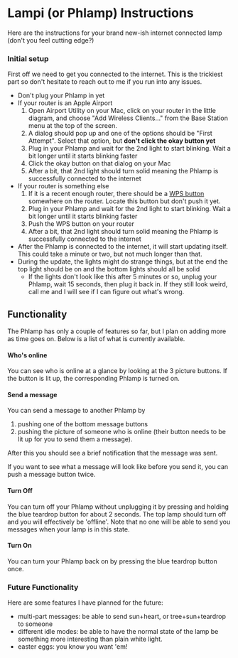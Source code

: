 # Lampi (or Phlamp) Instructions

Here are the instructions for your brand new-ish internet connected lamp (don't you feel cutting edge?)

### Initial setup

First off we need to get you connected to the internet.  This is the trickiest part so don't hesitate to reach out to me if you run into any issues.  

* Don't plug your Phlamp in yet
* If your router is an Apple Airport
  1. Open Airport Utility on your Mac, click on your router in the little diagram, and choose "Add Wireless Clients…" from the Base Station menu at the top of the screen.
  2. A dialog should pop up and one of the options should be "First Attempt".  Select that option, but **don't click the okay button yet**
  3. Plug in your Phlamp and wait for the 2nd light to start blinking.  Wait a bit longer until it starts blinking faster
  4. Click the okay button on that dialog on your Mac
  5. After a bit, that 2nd light should turn solid meaning the Phlamp is successfully connected to the internet
* If your router is something else
  1. If it is a recent enough router, there should be a [WPS button](https://www.google.com/search?q=wps+button+on+router&espv=2&biw=1366&bih=638&source=lnms&tbm=isch&sa=X&ved=0ahUKEwj7qIuY36fRAhUJ0iYKHSYxBIMQ_AUIBigB "Images of WPS buttons") somewhere on the router.  Locate this button but don't push it yet.
  2. Plug in your Phlamp and wait for the 2nd light to start blinking.  Wait a bit longer until it starts blinking faster
  3. Push the WPS button on your router
  4. After a bit, that 2nd light should turn solid meaning the Phlamp is successfully connected to the internet
* After the Phlamp is connected to the internet, it will start updating itself.  This could take a minute or two, but not much longer than that.  
* During the update, the lights might do strange things, but at the end the top light should be on and the bottom lights should all be solid
  * If the lights don't look like this after 5 minutes or so, unplug your Phlamp, wait 15 seconds, then plug it back in.  If they still look weird, call me and I will see if I can figure out what's wrong.

## Functionality

The Phlamp has only a couple of features so far, but I plan on adding more as time goes on.  Below is a list of what is currently available.

#### Who's online

You can see who is online at a glance by looking at the 3 picture buttons.  If the button is lit up, the corresponding Phlamp is turned on.

#### Send a message

You can send a message to another Phlamp by
1. pushing one of the bottom message buttons
2. pushing the picture of someone who is online (their button needs to be lit up for you to send them a message).  

After this you should see a brief notification that the message was sent.

If you want to see what a message will look like before you send it, you can push a message button twice.

#### Turn Off

You can turn off your Phlamp without unplugging it by pressing and holding the blue teardrop button for about 2 seconds.  The top lamp should turn off and you will effectively be 'offline'.  Note that no one will be able to send you messages when your lamp is in this state.  

#### Turn On

You can turn your Phlamp back on by pressing the blue teardrop button once.


### Future Functionality

Here are some features I have planned for the future:
* multi-part messages: be able to send sun+heart, or tree+sun+teardrop to someone
* different idle modes: be able to have the normal state of the lamp be something more interesting than plain white light.
* easter eggs: you know you want 'em!

